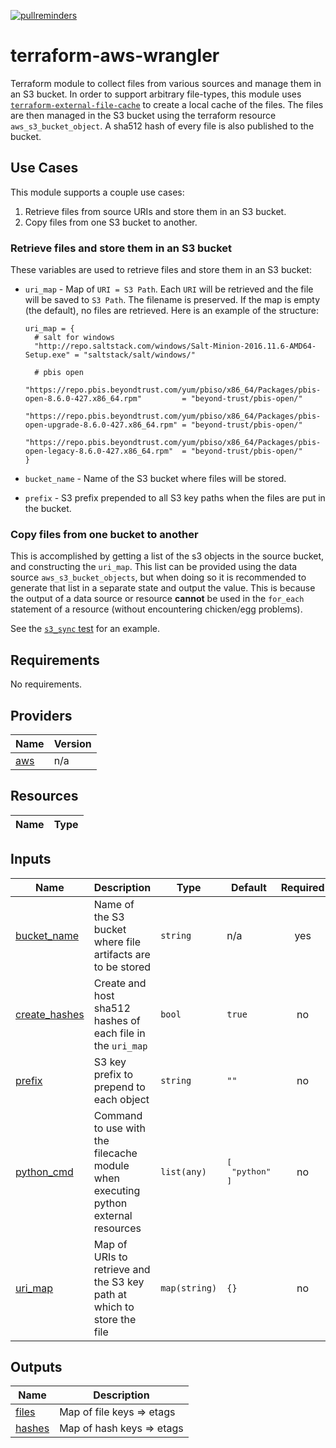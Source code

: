[![pullreminders](https://pullreminders.com/badge.svg)](https://pullreminders.com?ref=badge)

# terraform-aws-wrangler

Terraform module to collect files from various sources and manage them in an S3
bucket. In order to support arbitrary file-types, this module uses [`terraform-external-file-cache`](https://registry.terraform.io/modules/plus3it/file-cache/external)
to create a local cache of the files. The files are then managed in the S3
bucket using the terraform resource `aws_s3_bucket_object`. A sha512 hash of
every file is also published to the bucket.

## Use Cases

This module supports a couple use cases:

1.  Retrieve files from source URIs and store them in an S3 bucket.
2.  Copy files from one S3 bucket to another.

### Retrieve files and store them in an S3 bucket

These variables are used to retrieve files and store them in an S3 bucket:

-   `uri_map` - Map of `URI = S3 Path`. Each `URI` will be retrieved and the
    file will be saved to `S3 Path`. The filename is preserved. If the map is
    empty (the default), no files are retrieved. Here is an example of the
    structure:

    ```hcl
    uri_map = {
      # salt for windows
      "http://repo.saltstack.com/windows/Salt-Minion-2016.11.6-AMD64-Setup.exe" = "saltstack/salt/windows/"

      # pbis open
      "https://repo.pbis.beyondtrust.com/yum/pbiso/x86_64/Packages/pbis-open-8.6.0-427.x86_64.rpm"         = "beyond-trust/pbis-open/"
      "https://repo.pbis.beyondtrust.com/yum/pbiso/x86_64/Packages/pbis-open-upgrade-8.6.0-427.x86_64.rpm" = "beyond-trust/pbis-open/"
      "https://repo.pbis.beyondtrust.com/yum/pbiso/x86_64/Packages/pbis-open-legacy-8.6.0-427.x86_64.rpm"  = "beyond-trust/pbis-open/"
    }
    ```

-   `bucket_name` - Name of the S3 bucket where files will be stored.
-   `prefix` - S3 prefix prepended to all S3 key paths when the files are put
    in the bucket.

### Copy files from one bucket to another

This is accomplished by getting a list of the s3 objects in the source bucket,
and constructing the `uri_map`. This list can be provided using the data source
`aws_s3_bucket_objects`, but when doing so it is recommended to generate that
list in a separate state and output the value. This is because the output of a
data source or resource **cannot** be used in the `for_each` statement of a
resource (without encountering chicken/egg problems).

See the [`s3_sync` test](tests/s3_sync) for an example.

<!-- BEGIN TFDOCS -->
## Requirements

No requirements.

## Providers

| Name | Version |
|------|---------|
| <a name="provider_aws"></a> [aws](#provider\_aws) | n/a |

## Resources

| Name | Type |
|------|------|

## Inputs

| Name | Description | Type | Default | Required |
|------|-------------|------|---------|:--------:|
| <a name="input_bucket_name"></a> [bucket\_name](#input\_bucket\_name) | Name of the S3 bucket where file artifacts are to be stored | `string` | n/a | yes |
| <a name="input_create_hashes"></a> [create\_hashes](#input\_create\_hashes) | Create and host sha512 hashes of each file in the `uri_map` | `bool` | `true` | no |
| <a name="input_prefix"></a> [prefix](#input\_prefix) | S3 key prefix to prepend to each object | `string` | `""` | no |
| <a name="input_python_cmd"></a> [python\_cmd](#input\_python\_cmd) | Command to use with the filecache module when executing python external resources | `list(any)` | <pre>[<br>  "python"<br>]</pre> | no |
| <a name="input_uri_map"></a> [uri\_map](#input\_uri\_map) | Map of URIs to retrieve and the S3 key path at which to store the file | `map(string)` | `{}` | no |

## Outputs

| Name | Description |
|------|-------------|
| <a name="output_files"></a> [files](#output\_files) | Map of file keys => etags |
| <a name="output_hashes"></a> [hashes](#output\_hashes) | Map of hash keys => etags |

<!-- END TFDOCS -->
